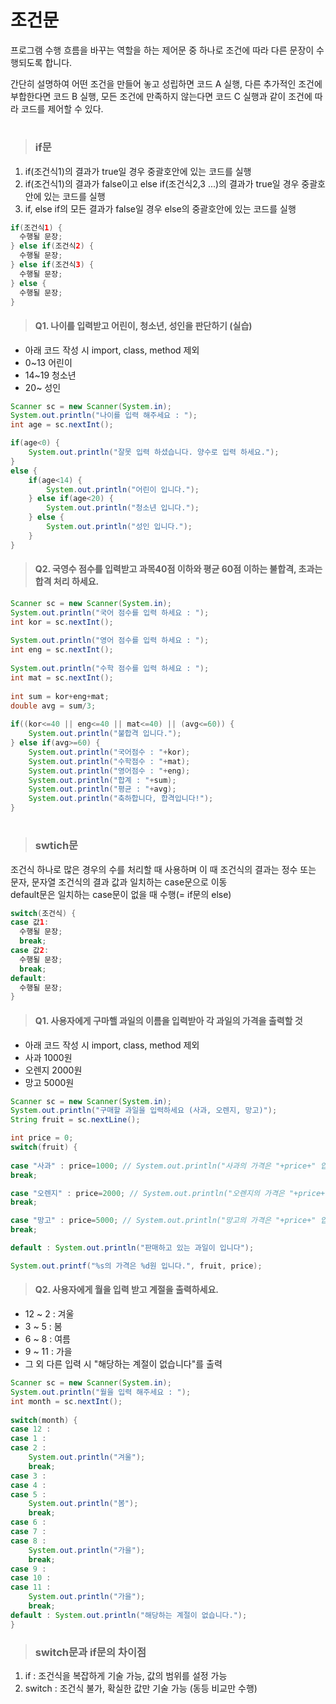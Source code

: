 # 조건문
프로그램 수행 흐름을 바꾸는 역할을 하는 제어문 중 하나로 조건에 따라 다른 문장이 수행되도록 합니다.   
   
간단히 설명하여 어떤 조건을 만들어 놓고 성립하면 코드 A 실행, 다른 추가적인 조건에 부합한다면 코드 B 실행, 모든 조건에 만족하지 않는다면 코드 C 실행과 같이 조건에 따라 코드를 제어할 수 있다.   
#
> ### if문
1. if(조건식1)의 결과가 true일 경우 중괄호안에 있는 코드를 실행   
2. if(조건식1)의 결과가 false이고 else if(조건식2,3 ...)의 결과가 true일 경우 중괄호안에 있는 코드를 실행   
3. if, else if의 모든 결과가 false일 경우 else의 중괄호안에 있는 코드를 실행   
   
```java
if(조건식1) {
  수행될 문장;
} else if(조건식2) {
  수행될 문장;
} else if(조건식3) {
  수행될 문장;
} else {
  수행될 문장;
}
```
   
> #### Q1. 나이를 입력받고 어린이, 청소년, 성인을 판단하기 (실습)
* 아래 코드 작성 시 import, class, method 제외
* 0~13 어린이
* 14~19 청소년
* 20~ 성인
```java
Scanner sc = new Scanner(System.in);
System.out.println("나이를 입력 해주세요 : ");
int age = sc.nextInt();

if(age<0) {
	System.out.println("잘못 입력 하셨습니다. 양수로 입력 하세요.");
}
else {
	if(age<14) {
		System.out.println("어린이 입니다.");
	} else if(age<20) {
		System.out.println("청소년 입니다.");
	} else {
		System.out.println("성인 입니다.");
	}
}
```

> #### Q2. 국영수 점수를 입력받고 과목40점 이하와 평균 60점 이하는 불합격, 초과는 합격 처리 하세요.
```java
Scanner sc = new Scanner(System.in);
System.out.println("국어 점수를 입력 하세요 : ");
int kor = sc.nextInt();
	
System.out.println("영어 점수를 입력 하세요 : ");
int eng = sc.nextInt();
	
System.out.println("수학 점수를 입력 하세요 : ");
int mat = sc.nextInt();
	
int sum = kor+eng+mat;
double avg = sum/3;
	
if((kor<=40 || eng<=40 || mat<=40) || (avg<=60)) {
	System.out.println("불합격 입니다.");
} else if(avg>=60) {
	System.out.println("국어점수 : "+kor);
	System.out.println("수학점수 : "+mat);
	System.out.println("영어점수 : "+eng);
	System.out.println("합계 : "+sum);
	System.out.println("평균 : "+avg);
	System.out.println("축하합니다, 합격입니다!");
} 
```

#
> ### swtich문
조건식 하나로 많은 경우의 수를 처리할 때 사용하며 이 때 조건식의 결과는 정수 또는 문자, 문자열 조건식의 결과 값과 일치하는 case문으로 이동   
default문은 일치하는 case문이 없을 때 수행(= if문의 else)
```java
switch(조건식) {
case 값1:
  수행될 문장;
  break;
case 값2:
  수행될 문장;
  break;
default:
  수행될 문장;
}
```
> #### Q1. 사용자에게 구마핼 과일의 이름을 입력받아 각 과일의 가격을 출력할 것
* 아래 코드 작성 시 import, class, method 제외
* 사과 1000원
* 오렌지 2000원
* 망고 5000원

```java
Scanner sc = new Scanner(System.in);
System.out.println("구매할 과일을 입력하세요 (사과, 오렌지, 망고)");
String fruit = sc.nextLine();

int price = 0;
switch(fruit) {
		
case "사과" : price=1000; // System.out.println("사과의 가격은 "+price+" 입니다.");
break;

case "오렌지" : price=2000; // System.out.println("오렌지의 가격은 "+price+" 입니다.");
break;

case "망고" : price=5000; // System.out.println("망고의 가격은 "+price+" 입니다.");
break;

default : System.out.println("판매하고 있는 과일이 입니다");

System.out.printf("%s의 가격은 %d원 입니다.", fruit, price);
```

> #### Q2. 사용자에게 월을 입력 받고 계절을 출력하세요. 
* 12 ~ 2 : 겨울
* 3 ~ 5 : 봄
* 6 ~ 8 : 여름
* 9 ~ 11 : 가을
* 그 외 다른 입력 시 "해당하는 계절이 없습니다"를 출력
```java
Scanner sc = new Scanner(System.in);
System.out.println("월을 입력 해주세요 : ");
int month = sc.nextInt();
		
switch(month) {
case 12 :
case 1 :
case 2 :
	System.out.println("겨울");
	break;
case 3 :
case 4 :
case 5 :
	System.out.println("봄");
	break;
case 6 :
case 7 :
case 8 :
	System.out.println("가을");
	break;
case 9 :
case 10 :
case 11 :
	System.out.println("가을");
	break;
default : System.out.println("해당하는 계절이 없습니다.");
}
```

> ### switch문과 if문의 차이점
1. if : 조건식을 복잡하게 기술 가능, 값의 범위를 설정 가능
2. switch : 조건식 불가, 확실한 값만 기술 가능 (동등 비교만 수행)

